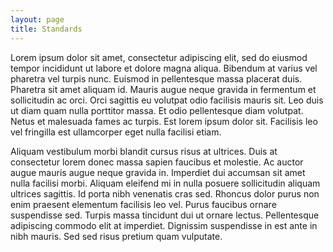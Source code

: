 ```yaml
---
layout: page
title: Standards
---
```


Lorem ipsum dolor sit amet, consectetur adipiscing elit, sed do eiusmod tempor incididunt ut labore et dolore magna aliqua. Bibendum at varius vel pharetra vel turpis nunc. Euismod in pellentesque massa placerat duis. Pharetra sit amet aliquam id. Mauris augue neque gravida in fermentum et sollicitudin ac orci. Orci sagittis eu volutpat odio facilisis mauris sit. Leo duis ut diam quam nulla porttitor massa. Et odio pellentesque diam volutpat. Netus et malesuada fames ac turpis. Est lorem ipsum dolor sit. Facilisis leo vel fringilla est ullamcorper eget nulla facilisi etiam.

Aliquam vestibulum morbi blandit cursus risus at ultrices. Duis at consectetur lorem donec massa sapien faucibus et molestie. Ac auctor augue mauris augue neque gravida in. Imperdiet dui accumsan sit amet nulla facilisi morbi. Aliquam eleifend mi in nulla posuere sollicitudin aliquam ultrices sagittis. Id porta nibh venenatis cras sed. Rhoncus dolor purus non enim praesent elementum facilisis leo vel. Purus faucibus ornare suspendisse sed. Turpis massa tincidunt dui ut ornare lectus. Pellentesque adipiscing commodo elit at imperdiet. Dignissim suspendisse in est ante in nibh mauris. Sed sed risus pretium quam vulputate.